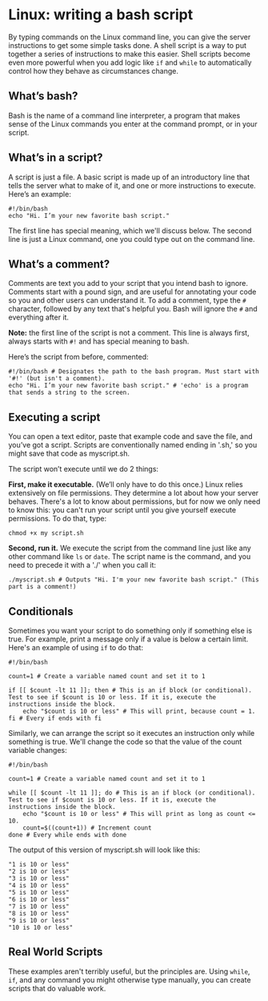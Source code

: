 # Linux: writing a bash script
By typing commands on the Linux command line, you can give the server instructions to get some simple tasks done. A shell 
script is a way to put together a series of instructions to make this easier. Shell scripts become even more powerful when 
you add logic like `if` and `while` to automatically control how they behave as circumstances change.

## What’s bash?
Bash is the name of a command line interpreter, a program that makes sense of the Linux commands you enter at the command 
prompt, or in your script.

## What’s in a script?
A script is just a file. A basic script is made up of an introductory line that tells the server what to make of it, and one 
or more instructions to execute. Here’s an example:

```
#!/bin/bash
echo "Hi. I’m your new favorite bash script."
```

The first line has special meaning, which we'll discuss below. The second line is just a Linux command, one you could type 
out on the command line.

## What’s a comment?
Comments are text you add to your script that you intend bash to ignore. Comments start with a pound sign, and are useful for 
annotating your code so you and other users can understand it. To add a comment, type the `#` character, followed by any text 
that's helpful you. Bash will ignore the `#` and everything after it.

**Note:** the first line of the script is not a comment. This line is always first, always starts with `#!` and has special 
meaning to bash. 

Here’s the script from before, commented:

```
#!/bin/bash # Designates the path to the bash program. Must start with '#!' (but isn't a comment).
echo "Hi. I’m your new favorite bash script." # 'echo' is a program that sends a string to the screen.
```

## Executing a script
You can open a text editor, paste that example code and save the file, and you’ve got a script. Scripts are conventionally 
named ending in '.sh,' so you might save that code as myscript.sh.

The script won’t execute until we do 2 things:

**First, make it executable.** (We’ll only have to do this once.)
Linux relies extensively on file permissions. They determine a lot about how your server behaves. There's a lot to know about 
permissions, but for now we only need to know this: you can't run your script until you give yourself execute permissions. To 
do that, type:

`chmod +x my script.sh`

**Second, run it.** We execute the script from the command line just like any other command like `ls` or `date`. The script 
name is the command, and you need to precede it with a './' when you call it:

`./myscript.sh # Outputs "Hi. I'm your new favorite bash script." (This part is a comment!)`

## Conditionals
Sometimes you want your script to do something only if something else is true. For example, print a message only if a value is 
below a certain limit. Here's an example of using `if` to do that:
```
#!/bin/bash

count=1 # Create a variable named count and set it to 1

if [[ $count -lt 11 ]]; then # This is an if block (or conditional). Test to see if $count is 10 or less. If it is, execute the instructions inside the block.
    echo "$count is 10 or less" # This will print, because count = 1.
fi # Every if ends with fi
```

Similarly, we can arrange the script so it executes an instruction only while something is true. We'll change the code so that 
the value of the count variable changes:
```
#!/bin/bash

count=1 # Create a variable named count and set it to 1

while [[ $count -lt 11 ]]; do # This is an if block (or conditional). Test to see if $count is 10 or less. If it is, execute the instructions inside the block.
    echo "$count is 10 or less" # This will print as long as count <= 10.
    count=$((count+1)) # Increment count
done # Every while ends with done
```

The output of this version of myscript.sh will look like this:
```
"1 is 10 or less"
"2 is 10 or less"
"3 is 10 or less"
"4 is 10 or less"
"5 is 10 or less"
"6 is 10 or less"
"7 is 10 or less"
"8 is 10 or less"
"9 is 10 or less"
"10 is 10 or less"
```
## Real World Scripts
These examples aren't terribly useful, but the principles are. Using `while`, `if`, and any command you might otherwise type 
manually, you can create scripts that do valuable work.
